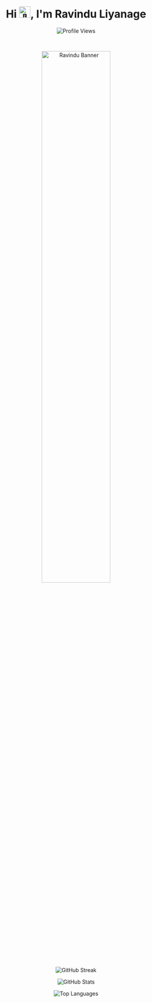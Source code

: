 <h1 align="center">
  Hi <img src="https://media.giphy.com/media/hvRJCLFzcasrR4ia7z/giphy.gif" width="30px" alt="👋"/>, I'm Ravindu Liyanage
</h1>

<p align="center">
  <img src="https://komarev.com/ghpvc/?username=ravmax-rdl&label=Profile%20views&color=0e75b6&style=flat" alt="Profile Views" />
</p>

<br>

<p align="center">
  <img src="https://github.com/user-attachments/assets/4e0d798c-83fe-4761-bb2a-5934956e2636" alt="Ravindu Banner" width="60%"/>
</p>

<br>
<br>
<br>

<p align="center">
  <img src="https://github-readme-streak-stats.herokuapp.com?user=ravmax-rdl&theme=transparent&short_numbers=true&card_width=600&hide_border=true&type=png" alt="GitHub Streak" />
</p>

<p align="center">
  <img src="https://github-readme-stats.vercel.app/api?username=ravmax-rdl&show_icons=true&theme=transparent&hide_border=true&type=png" alt="GitHub Stats" />
</p>

<p align="center">
  <img src="https://github-readme-stats.vercel.app/api/top-langs/?username=ravmax-rdl&layout=compact&theme=transparent&hide_border=true&type=png" alt="Top Languages" />
</p>
